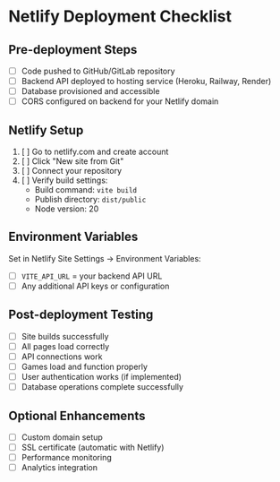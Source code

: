 # Netlify Deployment Checklist

## Pre-deployment Steps
- [ ] Code pushed to GitHub/GitLab repository
- [ ] Backend API deployed to hosting service (Heroku, Railway, Render)
- [ ] Database provisioned and accessible
- [ ] CORS configured on backend for your Netlify domain

## Netlify Setup
1. [ ] Go to netlify.com and create account
2. [ ] Click "New site from Git"
3. [ ] Connect your repository
4. [ ] Verify build settings:
   - Build command: `vite build`
   - Publish directory: `dist/public`
   - Node version: 20

## Environment Variables
Set in Netlify Site Settings → Environment Variables:
- [ ] `VITE_API_URL` = your backend API URL
- [ ] Any additional API keys or configuration

## Post-deployment Testing
- [ ] Site builds successfully
- [ ] All pages load correctly
- [ ] API connections work
- [ ] Games load and function properly
- [ ] User authentication works (if implemented)
- [ ] Database operations complete successfully

## Optional Enhancements
- [ ] Custom domain setup
- [ ] SSL certificate (automatic with Netlify)
- [ ] Performance monitoring
- [ ] Analytics integration